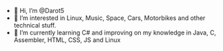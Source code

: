 - 👋 Hi, I’m @Darot5
- 👀 I’m interested in Linux, Music, Space, Cars, Motorbikes and other technical stuff.
- 🌱 I’m currently learning C# and improving on my knowledge in Java, C, Assembler, HTML, CSS, JS and Linux

<!---
Darot5/Darot5 is a ✨ special ✨ repository because its `README.md` (this file) appears on your GitHub profile.
You can click the Preview link to take a look at your changes.
--->
